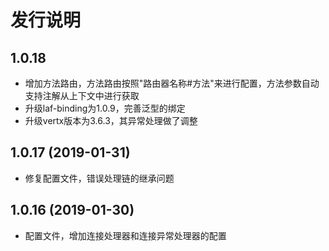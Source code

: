 # 发行说明

## 1.0.18

- 增加方法路由，方法路由按照"路由器名称#方法"来进行配置，方法参数自动支持注解从上下文中进行获取
- 升级laf-binding为1.0.9，完善泛型的绑定
- 升级vertx版本为3.6.3，其异常处理做了调整

## 1.0.17 (2019-01-31)

- 修复配置文件，错误处理链的继承问题

## 1.0.16 (2019-01-30)

- 配置文件，增加连接处理器和连接异常处理器的配置

